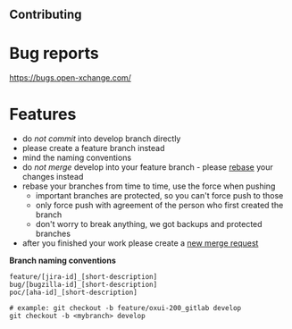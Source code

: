 Contributing
------------

# Bug reports

https://bugs.open-xchange.com/

# Features

- do *not commit* into develop branch directly
- please create a feature branch instead
- mind the naming conventions
- do *not merge* develop into your feature branch - please [rebase](https://www.atlassian.com/git/tutorials/merging-vs-rebasing) your changes instead
- rebase your branches from time to time, use the force when pushing
    - important branches are protected, so you can't force push to those
    - only force push with agreement of the person who first created the branch
    - don't worry to break anything, we got backups and protected branches
- after you finished your work please create a [new merge request](https://gitlab.open-xchange.com/frontend/core/merge_requests/new)

**Branch naming conventions**

```
feature/[jira-id]_[short-description]
bug/[bugzilla-id]_[short-description]
poc/[aha-id]_[short-description]
```

```
# example: git checkout -b feature/oxui-200_gitlab develop
git checkout -b <mybranch> develop 
```


